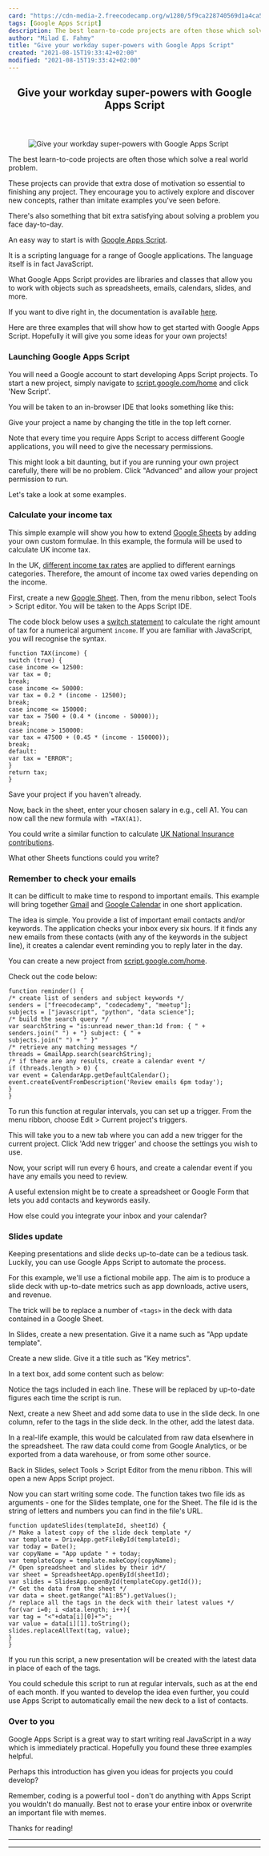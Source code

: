 ```yaml
---
card: "https://cdn-media-2.freecodecamp.org/w1280/5f9ca228740569d1a4ca52e9.jpg"
tags: [Google Apps Script]
description: The best learn-to-code projects are often those which solve a
author: "Milad E. Fahmy"
title: "Give your workday super-powers with Google Apps Script"
created: "2021-08-15T19:33:42+02:00"
modified: "2021-08-15T19:33:42+02:00"
---
```

<div class="site-wrapper">
<main id="site-main" class="site-main outer">
<div class="inner">
<article class="post-full post tag-google-apps-script tag-javascript tag-automation tag-work-life-balance ">
<header class="post-full-header">
<h1 class="post-full-title">Give your workday super-powers with Google Apps Script</h1>
</header>
<figure class="post-full-image">
<picture>
<source media="(max-width: 700px)" sizes="1px" srcset="data:image/gif;base64,R0lGODlhAQABAIAAAAAAAP///yH5BAEAAAAALAAAAAABAAEAAAIBRAA7 1w">
<source media="(min-width: 701px)" sizes="(max-width: 800px) 400px,
(max-width: 1170px) 700px,
1400px" srcset="https://cdn-media-2.freecodecamp.org/w1280/5f9ca228740569d1a4ca52e9.jpg 300w,
https://cdn-media-2.freecodecamp.org/w1280/5f9ca228740569d1a4ca52e9.jpg 600w,
https://cdn-media-2.freecodecamp.org/w1280/5f9ca228740569d1a4ca52e9.jpg 1000w,
https://cdn-media-2.freecodecamp.org/w1280/5f9ca228740569d1a4ca52e9.jpg 2000w">
<img onerror="this.style.display='none'" src="https://cdn-media-2.freecodecamp.org/w1280/5f9ca228740569d1a4ca52e9.jpg" alt="Give your workday super-powers with Google Apps Script">
</picture>
</figure>
<section class="post-full-content">
<div class="post-content">
<p>The best learn-to-code projects are often those which solve a real world problem.</p>
<p>These projects can provide that extra dose of motivation so essential to finishing any project. They encourage you to actively explore and discover new concepts, rather than imitate examples you've seen before.</p>
<p>There's also something that bit extra satisfying about solving a problem you face day-to-day.</p>
<p>An easy way to start is with <a href="https://developers.google.com/apps-script/">Google Apps Script</a>.</p>
<p>It is a scripting language for a range of Google applications. The language itself is in fact JavaScript.</p>
<p>What Google Apps Script provides are libraries and classes that allow you to work with objects such as spreadsheets, emails, calendars, slides, and more.</p>
<p>If you want to dive right in, the documentation is available <a href="https://developers.google.com/apps-script/reference/">here</a>.</p>
<p>Here are three examples that will show how to get started with Google Apps Script. Hopefully it will give you some ideas for your own projects!</p>
<h3 id="launching-google-apps-script">Launching Google Apps Script</h3>
<p>You will need a Google account to start developing Apps Script projects. To start a new project, simply navigate to <a href="https://script.google.com/home">script.google.com/home</a> and click 'New Script'.</p>
<p>You will be taken to an in-browser IDE that looks something like this:</p>
<p>Give your project a name by changing the title in the top left corner.</p>
<p>Note that every time you require Apps Script to access different Google applications, you will need to give the necessary permissions.</p>
<p>This might look a bit daunting, but if you are running your own project carefully, there will be no problem. Click "Advanced" and allow your project permission to run.</p>
<p>Let's take a look at some examples.</p>
<h3 id="calculate-your-income-tax">Calculate your income tax</h3>
<p>This simple example will show you how to extend <a href="https://www.google.com/sheets/about/">Google Sheets</a> by adding your own custom formulae. In this example, the formula will be used to calculate UK income tax.</p>
<p>In the UK, <a href="https://www.gov.uk/income-tax-rates">different income tax rates</a> are applied to different earnings categories. Therefore, the amount of income tax owed varies depending on the income.</p>
<p>First, create a new <a href="https://docs.google.com/spreadsheets/u/0/">Google Sheet</a>. Then, from the menu ribbon, select Tools &gt; Script editor. You will be taken to the Apps Script IDE.</p>
<p>The code block below uses a <a href="https://learn.freecodecamp.org/javascript-algorithms-and-data-structures/basic-javascript/selecting-from-many-options-with-switch-statements/">switch statement</a> to calculate the right amount of tax for a numerical argument <code>income</code>. If you are familiar with JavaScript, you will recognise the syntax.</p><pre><code class="language-JavaScript">function TAX(income) {
switch (true) {
case income &lt;= 12500:
var tax = 0;
break;
case income &lt;= 50000:
var tax = 0.2 * (income - 12500);
break;
case income &lt;= 150000:
var tax = 7500 + (0.4 * (income - 50000));
break;
case income &gt; 150000:
var tax = 47500 + (0.45 * (income - 150000));
break;
default:
var tax = "ERROR";
}
return tax;
}</code></pre>
<p>Save your project if you haven't already.</p>
<p>Now, back in the sheet, enter your chosen salary in e.g., cell A1. You can now call the new formula with &nbsp;<code>=TAX(A1)</code>.</p>
<p>You could write a similar function to calculate <a href="https://www.which.co.uk/money/tax/national-insurance/national-insurance-rates-ajg9u9p48f2f#headline_3">UK National Insurance contributions</a>.</p>
<p>What other Sheets functions could you write?</p>
<h3 id="remember-to-check-your-emails">Remember to check your emails</h3>
<p>It can be difficult to make time to respond to important emails. This example will bring together <a href="https://www.google.com/gmail/">Gmail</a> and <a href="https://calendar.google.com/calendar/r">Google Calendar</a> in one short application.</p>
<p>The idea is simple. You provide a list of important email contacts and/or keywords. The application checks your inbox every six hours. If it finds any new emails from these contacts (with any of the keywords in the subject line), it creates a calendar event reminding you to reply later in the day.</p>
<p>You can create a new project from <a href="https://script.google.com/home">script.google.com/home</a>.</p>
<p>Check out the code below:</p><pre><code class="language-JavaScript">function reminder() {
/* create list of senders and subject keywords */
senders = ["freecodecamp", "codecademy", "meetup"];
subjects = ["javascript", "python", "data science"];
/* build the search query */
var searchString = "is:unread newer_than:1d from: { " +
senders.join(" ") + "} subject: { " +
subjects.join(" ") + " }"
/* retrieve any matching messages */
threads = GmailApp.search(searchString);
/* if there are any results, create a calendar event */
if (threads.length &gt; 0) {
var event = CalendarApp.getDefaultCalendar();
event.createEventFromDescription('Review emails 6pm today');
}
}
</code></pre>
<p>To run this function at regular intervals, you can set up a trigger. From the menu ribbon, choose Edit &gt; Current project's triggers.</p>
<p>This will take you to a new tab where you can add a new trigger for the current project. Click 'Add new trigger' and choose the settings you wish to use.</p>
<p>Now, your script will run every 6 hours, and create a calendar event if you have any emails you need to review.</p>
<p>A useful extension might be to create a spreadsheet or Google Form that lets you add contacts and keywords easily.</p>
<p>How else could you integrate your inbox and your calendar?</p>
<h3 id="slides-update">Slides update</h3>
<p>Keeping presentations and slide decks up-to-date can be a tedious task. Luckily, you can use Google Apps Script to automate the process.</p>
<p>For this example, we'll use a fictional mobile app. The aim is to produce a slide deck with up-to-date metrics such as app downloads, active users, and revenue.</p>
<p>The trick will be to replace a number of <code>&lt;tags&gt;</code> in the deck with data contained in a Google Sheet.</p>
<p>In Slides, create a new presentation. Give it a name such as "App update template".</p>
<p>Create a new slide. Give it a title such as "Key metrics".</p>
<p>In a text box, add some content such as below:</p>
<p>Notice the tags included in each line. These will be replaced by up-to-date figures each time the script is run.</p>
<p>Next, create a new Sheet and add some data to use in the slide deck. In one column, refer to the tags in the slide deck. In the other, add the latest data.</p>
<p>In a real-life example, this would be calculated from raw data elsewhere in the spreadsheet. The raw data could come from Google Analytics, or be exported from a data warehouse, or from some other source.</p>
<p>Back in Slides, select Tools &gt; Script Editor from the menu ribbon. This will open a new Apps Script project. </p>
<p>Now you can start writing some code. The function takes two file ids as arguments - one for the Slides template, one for the Sheet. The file id is the string of letters and numbers you can find in the file's URL.</p><pre><code class="language-JavaScript">function updateSlides(templateId, sheetId) {
/* Make a latest copy of the slide deck template */
var template = DriveApp.getFileById(templateId);
var today = Date();
var copyName = "App update " + today;
var templateCopy = template.makeCopy(copyName);
/* Open spreadsheet and slides by their id*/
var sheet = SpreadsheetApp.openById(sheetId);
var slides = SlidesApp.openById(templateCopy.getId());
/* Get the data from the sheet */
var data = sheet.getRange("A1:B5").getValues();
/* replace all the tags in the deck with their latest values */
for(var i=0; i &lt;data.length; i++){
var tag = "&lt;"+data[i][0]+"&gt;";
var value = data[i][1].toString();
slides.replaceAllText(tag, value);
}
}
</code></pre>
<p>If you run this script, a new presentation will be created with the latest data in place of each of the tags.</p>
<p>You could schedule this script to run at regular intervals, such as at the end of each month. If you wanted to develop the idea even further, you could use Apps Script to automatically email the new deck to a list of contacts.</p>
<h3 id="over-to-you">Over to you</h3>
<p>Google Apps Script is a great way to start writing real JavaScript in a way which is immediately practical. Hopefully you found these three examples helpful. </p>
<p>Perhaps this introduction has given you ideas for projects you could develop?</p>
<p>Remember, coding is a powerful tool - don't do anything with Apps Script you wouldn't do manually. Best not to erase your entire inbox or overwrite an important file with memes.</p>
<p>Thanks for reading!</p>
</div>
<hr>
<hr>
</section>
</article>
</div>
</main>
</div>
<!-- Google Tag Manager (noscript) -->
<!-- End Google Tag Manager (noscript) -->
